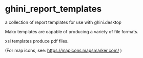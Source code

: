 # ghini_report_templates

a collection of report templates for use with ghini.desktop

Mako templates are capable of producing a variety of file formats.

xsl templates produce pdf files.


(For map icons, see: https://mapicons.mapsmarker.com/ )
